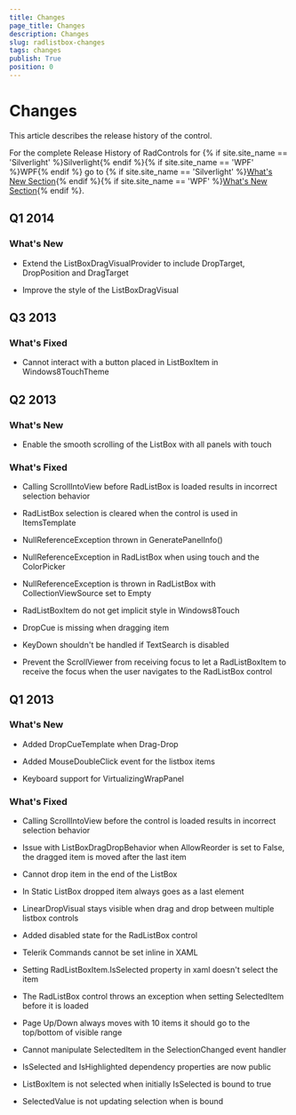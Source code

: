 ```yaml
---
title: Changes
page_title: Changes
description: Changes
slug: radlistbox-changes
tags: changes
publish: True
position: 0
---
```


# Changes



This article describes the release history of the control.

For the complete Release History of RadControls for {% if site.site_name == 'Silverlight' %}Silverlight{% endif %}{% if site.site_name == 'WPF' %}WPF{% endif %} go to
        {% if site.site_name == 'Silverlight' %}[What's New Section](http://www.telerik.com/products/silverlight/whats-new.aspx){% endif %}{% if site.site_name == 'WPF' %}[What's New Section](http://www.telerik.com/products/wpf/whats-new.aspx){% endif %}.
      

## Q1 2014

### What's New

* Extend the ListBoxDragVisualProvider to include DropTarget, DropPosition and DragTarget
                

* Improve the style of the ListBoxDragVisual
                

## Q3 2013

### What's Fixed

* Cannot interact with a button placed in ListBoxItem in Windows8TouchTheme
                

## Q2 2013

### What's New

* Enable the smooth scrolling of the ListBox with all panels with touch
                

### What's Fixed

* Calling ScrollIntoView before RadListBox is loaded results in incorrect selection behavior
                

* RadListBox selection is cleared when the control is used in ItemsTemplate
                

* NullReferenceException thrown in GeneratePanelInfo()
                

* NullReferenceException in RadListBox when using touch and the ColorPicker
                

* NullReferenceException is thrown in RadListBox with CollectionViewSource set to Empty
                

* RadListBoxItem do not get implicit style in Windows8Touch
                

* DropCue is missing when dragging item
                

* KeyDown shouldn't be handled if TextSearch is disabled
                

* Prevent the ScrollViewer from receiving focus to let a RadListBoxItem to receive the focus when the user navigates to the RadListBox control
                

## Q1 2013

### What's New

* Added DropCueTemplate when Drag-Drop

* Added MouseDoubleClick event for the listbox items

* Keyboard support for VirtualizingWrapPanel

### What's Fixed

* Calling ScrollIntoView before the control is loaded results in incorrect selection behavior

* Issue with ListBoxDragDropBehavior when AllowReorder is set to False, the dragged item is moved after the last item

* Cannot drop item in the end of the ListBox

* In Static ListBox dropped item always goes as a last element

* LinearDropVisual stays visible when drag and drop between multiple listbox controls

* Added disabled state for the RadListBox control

* Telerik Commands cannot be set inline in XAML

* Setting RadListBoxItem.IsSelected property in xaml doesn't select the item

* The RadListBox control throws an exception when setting SelectedItem before it is loaded

* Page Up/Down always moves with 10 items it should go to the top/bottom of visible range

* Cannot manipulate SelectedItem in the SelectionChanged event handler

* IsSelected and IsHighlighted dependency properties are now public

* ListBoxItem is not selected when initially IsSelected is bound to true

* SelectedValue is not updating selection when is bound
